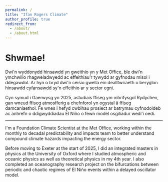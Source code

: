 ```yaml
---
permalink: /
title: "Ifan Rogers Climate"
author_profile: true
redirect_from: 
  - /about/
  - /about.html
---
```


Shwmae!
======

Dwi'n wyddonydd hinsawdd yn gweithio yn y Met Office, ble dwi'n ymchwilio rhagweladwyedd ac effeithiau'r tywydd ar gyfnodau misol i ddegawdol. Ar hyn o bryd dwi'n ceisio gwella ein dealltwriaeth o beryglon hinsawdd cyfansawdd sy'n effeithio ar y sector egni. 

Cyn symud i Gaerwysg yn 2025, astudiais ffiseg ym mhrifysgol Rydychen, gan wneud ffiseg atmosfferig a chefnforol yn ogystal â ffiseg damcaniaethol. Fe wnes i hefyd cwblhau prosiect ar batrymau cyfnodoldeb ac anhrefn o ddigwyddiadau El Niño o fewn model osgiliadur wedi'i oedi. 

---

I'm a Foundation Climate Scientist at the Met Office, working within the monthly to decadal predictability and impacts team to better understand compound climate hazards impacting the energy sector.

Before moving to Exeter at the start of 2025, I did an integrated masters in physics at the University of Oxford where I studied atmospheric and oceanic physics as well as theoretical physics in my 4th year. I also completed an oceanography research project on the bifurcations between periodic and chaotic regimes of El Niño events within a delayed oscillator model. 

